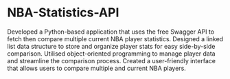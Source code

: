 # NBA-Statistics-API
Developed a Python-based application that uses the free Swagger API to fetch then compare multiple current NBA player statistics.
Designed a linked list data structure to store and organize player stats for easy side-by-side comparison.
Utilised object-oriented programming to manage player data and streamline the comparison process.
Created a user-friendly interface that allows users to compare multiple and current NBA players.


